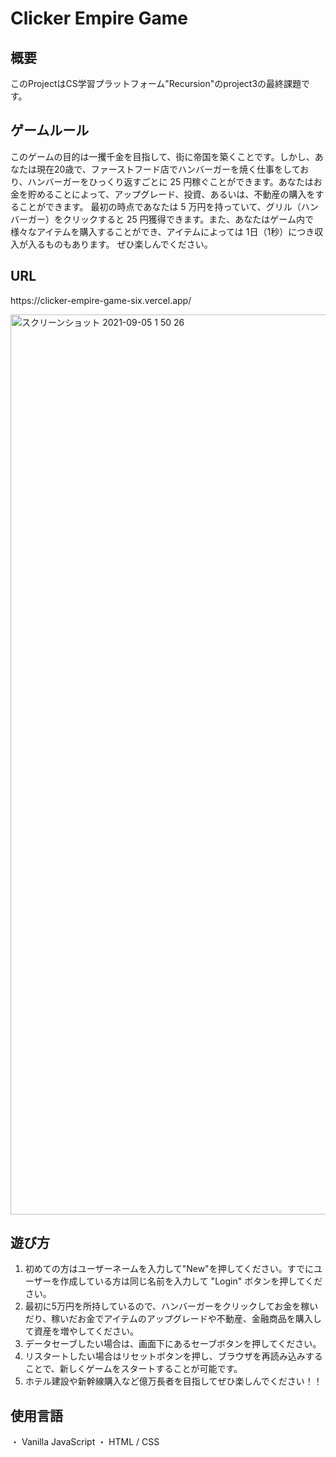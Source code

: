 <h1>Clicker Empire Game</h1>

<h2>概要</h2>

<p>このProjectはCS学習プラットフォーム"Recursion"のproject3の最終課題です。</p>

<h2>ゲームルール</h2>
<p>このゲームの目的は一攫千金を目指して、街に帝国を築くことです。しかし、あなたは現在20歳で、ファーストフード店でハンバーガーを焼く仕事をしており、ハンバーガーをひっくり返すごとに 25 円稼ぐことができます。あなたはお金を貯めることによって、アップグレード、投資、あるいは、不動産の購入をすることができます。
最初の時点であなたは 5 万円を持っていて、グリル（ハンバーガー）をクリックすると 25 円獲得できます。また、あなたはゲーム内で様々なアイテムを購入することができ、アイテムによっては
1日（1秒）につき収入が入るものもあります。
ぜひ楽しんでください。</p>

<h2>URL</h2>
<p>https://clicker-empire-game-six.vercel.app/</p>
<img width="1440" alt="スクリーンショット 2021-09-05 1 50 26" src="https://user-images.githubusercontent.com/66771141/132102437-ee0670a7-e755-43d3-98b8-f7c3ec741116.png">


<h2>遊び方</h2>

1. 初めての方はユーザーネームを入力して"New"を押してください。すでにユーザーを作成している方は同じ名前を入力して "Login" ボタンを押してください。
2. 最初に5万円を所持しているので、ハンバーガーをクリックしてお金を稼いだり、稼いだお金でアイテムのアップグレードや不動産、金融商品を購入して資産を増やしてください。
3. データセーブしたい場合は、画面下にあるセーブボタンを押してください。
4. リスタートしたい場合はリセットボタンを押し、ブラウザを再読み込みすることで、新しくゲームをスタートすることが可能です。
5. ホテル建設や新幹線購入など億万長者を目指してぜひ楽しんでください！！

<h2>使用言語</h2>
・ Vanilla JavaScript
・ HTML / CSS
